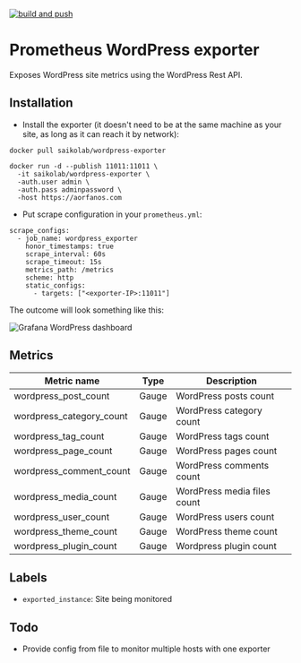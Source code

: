[![build and push](https://github.com/aorfanos/wordpress-exporter/actions/workflows/build-and-deploy.yaml/badge.svg)](https://github.com/aorfanos/wordpress-exporter/actions/workflows/build-and-deploy.yaml)

# Prometheus WordPress exporter

Exposes WordPress site metrics using the WordPress Rest API.

## Installation

- Install the exporter (it doesn't need to be at the same machine as your site, as long as it can reach it by network): 

```console
docker pull saikolab/wordpress-exporter

docker run -d --publish 11011:11011 \
  -it saikolab/wordpress-exporter \
  -auth.user admin \
  -auth.pass adminpassword \
  -host https://aorfanos.com
```

- Put scrape configuration in your `prometheus.yml`:

```
scrape_configs:
  - job_name: wordpress_exporter
    honor_timestamps: true
    scrape_interval: 60s
    scrape_timeout: 15s
    metrics_path: /metrics
    scheme: http
    static_configs:
      - targets: ["<exporter-IP>:11011"]
```

The outcome will look something like this:

![Grafana WordPress dashboard](https://i.imgur.com/e5A6UnM.png)

## Metrics

| Metric name              | Type  | Description                 |
|--------------------------|-------|-----------------------------|
| wordpress_post_count     | Gauge |    WordPress posts count    |
| wordpress_category_count | Gauge |   WordPress category count  |
| wordpress_tag_count      | Gauge |     WordPress tags count    |
| wordpress_page_count     | Gauge |    WordPress pages count    |
| wordpress_comment_count  | Gauge |   WordPress comments count  |
| wordpress_media_count    | Gauge | WordPress media files count |
| wordpress_user_count     | Gauge |    WordPress users count    |
| wordpress_theme_count    | Gauge |    WordPress theme count    |
| wordpress_plugin_count   | Gauge |    Wordpress plugin count   |

## Labels

- `exported_instance`: Site being monitored

## Todo 

- Provide config from file to monitor multiple hosts with one exporter